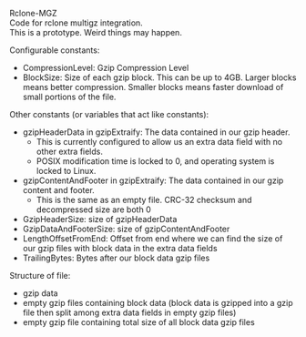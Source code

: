 Rclone-MGZ  
Code for rclone multigz integration.  
This is a prototype. Weird things may happen.

Configurable constants:
* CompressionLevel: Gzip Compression Level
* BlockSize: Size of each gzip block. This can be up to 4GB. Larger blocks means better compression. Smaller blocks means faster download of small portions of the file.

Other constants (or variables that act like constants):
* gzipHeaderData in gzipExtraify: The data contained in our gzip header.
	* This is currently configured to allow us an extra data field with no other extra fields.
	* POSIX modification time is locked to 0, and operating system is locked to Linux.
* gzipContentAndFooter in gzipExtraify: The data contained in our gzip content and footer.
	* This is the same as an empty file. CRC-32 checksum and decompressed size are both 0
* GzipHeaderSize: size of gzipHeaderData
* GzipDataAndFooterSize: size of gzipContentAndFooter
* LengthOffsetFromEnd: Offset from end where we can find the size of our gzip files with block data in the extra data fields
* TrailingBytes: Bytes after our block data gzip files

Structure of file:
* gzip data
* empty gzip files containing block data (block data is gzipped into a gzip file then split among extra data fields in empty gzip files)
* empty gzip file containing total size of all block data gzip files